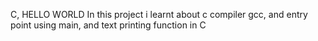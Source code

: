 C, HELLO WORLD
In this project i learnt about c compiler gcc, and entry point using main, and text printing function in C